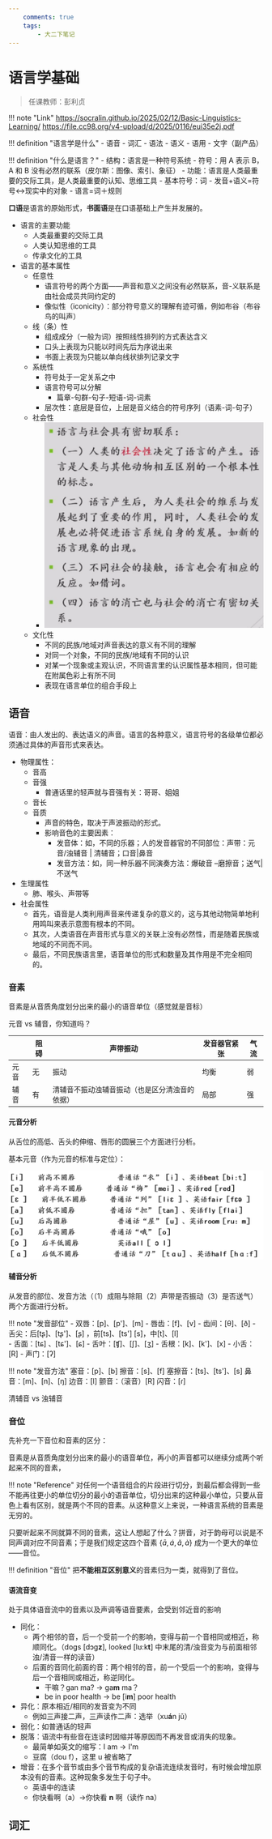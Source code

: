 ```yaml
---
    comments: true
    tags:
        - 大二下笔记
---
```


# 语言学基础

> 任课教师：彭利贞

!!! note "Link"
    <https://socralin.github.io/2025/02/12/Basic-Linguistics-Learning/>
    <https://file.cc98.org/v4-upload/d/2025/0116/eui35e2j.pdf>

!!! definition "语言学是什么"
    - 语音
    - 词汇
    - 语法
    - 语义
    - 语用
    - 文字（副产品）

!!! definition "什么是语言？"
    - 结构：语言是一种符号系统
        - 符号：用 A 表示 B，A 和 B 没有必然的联系（皮尔斯：图像、索引、象征）
    - 功能：语言是人类最重要的交际工具，是人类最重要的认知、思维工具
    - 基本符号：词
        - 发音+语义=符号<->现实中的对象
        - 语言=词＋规则

**口语**是语言的原始形式，**书面语**是在口语基础上产生并发展的。

- 语言的主要功能
    - 人类最重要的交际工具
    - 人类认知思维的工具
    - 传承文化的工具
- 语言的基本属性
    - 任意性
        - 语言符号的两个方面——声音和意义之间没有必然联系，音-义联系是由社会成员共同约定的
        - 像似性（iconicity）：部分符号意义的理解有迹可循，例如布谷（布谷鸟的叫声）
    - 线（条）性
        - 组成成分（一般为词）按照线性排列的方式表达含义
        - 口头上表现为只能以时间先后为序说出来
        - 书面上表现为只能以单向线状排列记录文字
    - 系统性
        - 符号处于一定关系之中
        - 语言符号可以分解
            - 篇章-句群-句子-短语-词-词素
        - 层次性：底层是音位，上层是音义结合的符号序列（语素-词-句子）
    - 社会性
        - ![社会性](./assets/ling1.png)
    - 文化性
        - 不同的民族/地域对声音表达的意义有不同的理解
        - 对同一个对象，不同的民族/地域有不同的认识
        - 对某一个现象或主观认识，不同语言里的认识属性基本相同，但可能在附属色彩上有所不同
        - 表现在语言单位的组合手段上

## 语音

语音：由人发出的、表达语义的声音。语言的各种意义，语言符号的各级单位都必须通过具体的声音形式来表达。

- 物理属性：
    - 音高
    - 音强
        - 普通话里的轻声就与音强有关：哥哥、姐姐
    - 音长
    - 音质 
        - 声音的特色，取决于声波振动的形式。
        - 影响音色的主要因素：
            - 发音体：如，不同的乐器；人的发音器官的不同部位：声带：元音/浊辅音 | 清辅音；口音|鼻音
            - 发音方法：如，同一种乐器不同演奏方法：爆破音 –磨擦音；送气|不送气
- 生理属性
    - 肺、喉头、声带等
- 社会属性
    - 首先，语音是人类利用声音来传递复杂的意义的，这与其他动物简单地利用鸣叫来表示意图有根本的不同。 
    - 其次，人类语音在声音形式与意义的关联上没有必然性，而是随着民族或地域的不同而不同。 
    - 最后，不同民族语言里，语音单位的形式和数量及其作用是不完全相同的。   

### 音素
    
音素是从音质角度划分出来的最小的语音单位（感觉就是音标）

元音 vs 辅音，你知道吗？

| | 阻碍 | 声带振动 | 发音器官紧张 | 气流 |
|---|---|---|---|---|
| 元音 | 无 | 振动 | 均衡 | 弱 |
| 辅音 | 有 | 清辅音不振动浊辅音振动（也是区分清浊音的依据） | 局部 | 强 |

#### 元音分析

从舌位的高低、舌头的伸缩、唇形的圆展三个方面进行分析。

基本元音（作为元音的标准与定位）：

![基本元音](./assets/ling2.png)

#### 辅音分析

从发音的部位、发音方法（（1）成阻与除阻（2）声带是否振动（3）是否送气）两个方面进行分析。

!!! note "发音部位"
    - 双唇：[p]、[p']、[m] 
    - 唇齿：[f]、[v] 
    - 齿间：[θ]、[ð] 
    - 舌尖：后[tʂ]、[tʂ']、[ʂ] ，前[ts]、[ts'] [s]，中[t]、[l]  
    - 舌面：[tɕ] 、[tɕ']、[ɕ]
    - 舌叶：[ʧ]、[ʃ]、[ʒ] 
    - 舌根：[k]、[k']、[x]
    - 小舌：[R]
    - 声门：[ʔ]

!!! note "发音方法"
    塞音：[p]、[b]
    擦音：[s]、[f]
    塞擦音：[ts]、[ts']、[s]
    鼻音：[m]、[n]、[ŋ]
    边音：[l]
    颤音：（滚音）[R]
    闪音：[ɾ]

清辅音 vs 浊辅音

### 音位

先补充一下音位和音素的区分：

音素是从音质角度划分出来的最小的语音单位，再小的声音都可以继续分成两个听起来不同的音素，

!!! note "Reference"
    对任何一个语音组合的片段进行切分，到最后都会得到一些不能再往更小的单位切分的最小的语音单位，切分出来的这种最小单位，只要从音色上看有区别，就是两个不同的音素。从这种意义上来说，一种语言系统的音素是无穷的。 

只要听起来不同就算不同的音素，这让人想起了什么？拼音，对于韵母可以说是不同声调对应不同音素；于是我们规定这四个音素 $\{\bar{a}, \acute{a}, \check{a}, \grave{a}\}$ 成为一个更大的单位——音位。

!!! definition "音位"
    把**不能相互区别意义**的音素归为一类，就得到了音位。

#### 语流音变

处于具体语音流中的音素以及声调等语音要素，会受到邻近音的影响

- 同化：
    - 两个相邻的音，后一个受前一个的影响，变得与前一个音相同或相近，称顺同化。（dogs [dɔg**z**], looked [lʊ:k**t**] 中末尾的清/浊音变为与前面相邻浊/清音一样的读音）
    - 后面的音同化前面的音：两个相邻的音，前一个受后一个的影响，变得与后一个音相同或相近，称逆同化。
        - 干嘛？gan ma? -> ga**m** ma？
        - be in poor health -> be [i**m**] poor health
- 异化：原本相近/相同的发音变为不同
    - 例如三声接二声，三声读作二声：选举（xu**á**n jǔ）
- 弱化：如普通话的轻声
- 脱落：语流中有些音在连读时因缩并等原因而不再发音或消失的现象。
    - 最简单如英文的缩写：I am -> I'm
    - 豆腐（dou f），这里 u 被省略了
- 增音：在多个音节或由多个音节构成的复杂语流连续发音时，有时候会增加原本没有的音素。这种现象多发生于句子中。
    - 英语中的连读
    - 你快看啊（a）->你快看 **n** 啊（读作 na）

## 词汇